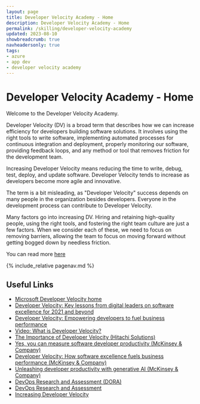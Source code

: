 ```yaml
---
layout: page
title: Developer Velocity Academy - Home
description: Developer Velocity Academy - Home
permalink: /skilling/developer-velocity-academy
updated: 2023-08-10
showbreadcrumb: true
navheadersonly: true
tags:
- azure
- app dev
- developer velocity academy
---
```


# Developer Velocity Academy - Home

Welcome to the Developer Velocity Academy.

Developer Velocity (DV) is a broad term that describes how we can increase efficiency for developers building software solutions. It involves using the right tools to write software, implementing automated processes for continuous integration and deployment, properly monitoring our software, providing feedback loops, and any method or tool that removes friction for the development team.

Increasing Developer Velocity means reducing the time to write, debug, test, deploy, and update software. Developer Velocity tends to increase as developers become more agile and innovative.

The term is a bit misleading, as "Developer Velocity" success depends on many people in the organization besides developers. Everyone in the development process can contribute to Developer Velocity.

Many factors go into increasing DV. Hiring and retaining high-quality people, using the right tools, and fostering the right team culture are just a few factors. When we consider each of these, we need to focus on removing barriers, allowing the team to focus on moving forward without getting bogged down by needless friction.

You can read more [here](https://davidgiard.com/increasing-developer-velocity)

{% include_relative pagenav.md %}

## Useful Links

- [Microsoft Developer Velocity home](https://azure.microsoft.com/en-us/solutions/developer-velocity/)
- [Developer Velocity: Key lessons from digital leaders on software excellence for 2021 and beyond](https://azure.microsoft.com/en-us/blog/developer-velocity-key-lessons-from-digital-leaders-on-software-excellence-for-2021-and-beyond/)
- [Developer Velocity: Empowering developers to fuel business performance](https://azure.microsoft.com/en-us/blog/developer-velocity-empowering-developers-to-fuel-business-performance/)
- [Video: What is Developer Velocity?](https://learn.microsoft.com/en-us/shows/azure-videos/what-is-developer-velocity)
- [The Importance of Developer Velocity (Hitachi Solutions)](https://global.hitachi-solutions.com/blog/developer-velocity/)
- [Yes, you can measure software developer productivity (McKinsey & Company)](https://www.mckinsey.com/industries/technology-media-and-telecommunications/our-insights/yes-you-can-measure-software-developer-productivity)
- [Developer Velocity: How software excellence fuels business performance (McKinsey & Company)](https://www.mckinsey.com/industries/technology-media-and-telecommunications/our-insights/developer-velocity-how-software-excellence-fuels-business-performance)
- [Unleashing developer productivity with generative AI (McKinsey & Company)](https://www.mckinsey.com/capabilities/mckinsey-digital/our-insights/unleashing-developer-productivity-with-generative-ai)
- [DevOps Research and Assessment (DORA)](https://dora.dev/)
- [DevOps Research and Assessment](https://medium.com/java-and-beyond/measuring-software-development-efficiency-a-study-of-dora-metrics-fe154ce8e841)
- [Increasing Developer Velocity](https://davidgiard.com/increasing-developer-velocity)